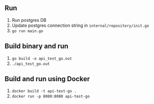 ## Run

1. Run postgres DB
2. Update postgres connection string in `internal/repository/init.go`
3. `go run main.go`

## Build binary and run

1. `go build -o api_test_go.out`
2. `./api_test_go.out`

## Build and run using Docker

1. `docker build -t api-test-go .`
2. `docker run -p 8080:8080 api-test-go`
